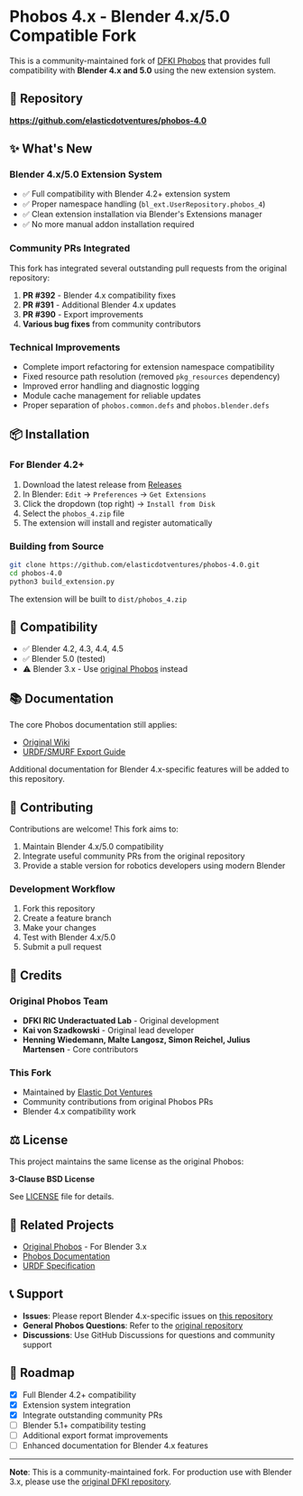# Phobos 4.x - Blender 4.x/5.0 Compatible Fork

This is a community-maintained fork of [DFKI Phobos](https://github.com/dfki-ric/phobos) that provides full compatibility with **Blender 4.x and 5.0** using the new extension system.

## 🚀 Repository
**https://github.com/elasticdotventures/phobos-4.0**

## ✨ What's New

### Blender 4.x/5.0 Extension System
- ✅ Full compatibility with Blender 4.2+ extension system
- ✅ Proper namespace handling (`bl_ext.UserRepository.phobos_4`)
- ✅ Clean extension installation via Blender's Extensions manager
- ✅ No more manual addon installation required

### Community PRs Integrated
This fork has integrated several outstanding pull requests from the original repository:

1. **PR #392** - Blender 4.x compatibility fixes
2. **PR #391** - Additional Blender 4.x updates
3. **PR #390** - Export improvements
4. **Various bug fixes** from community contributors

### Technical Improvements
- Complete import refactoring for extension namespace compatibility
- Fixed resource path resolution (removed `pkg_resources` dependency)
- Improved error handling and diagnostic logging
- Module cache management for reliable updates
- Proper separation of `phobos.common.defs` and `phobos.blender.defs`

## 📦 Installation

### For Blender 4.2+
1. Download the latest release from [Releases](https://github.com/elasticdotventures/phobos-4.0/releases)
2. In Blender: `Edit` → `Preferences` → `Get Extensions`
3. Click the dropdown (top right) → `Install from Disk`
4. Select the `phobos_4.zip` file
5. The extension will install and register automatically

### Building from Source
```bash
git clone https://github.com/elasticdotventures/phobos-4.0.git
cd phobos-4.0
python3 build_extension.py
```

The extension will be built to `dist/phobos_4.zip`

## 🔧 Compatibility

- ✅ Blender 4.2, 4.3, 4.4, 4.5
- ✅ Blender 5.0 (tested)
- ⚠️ Blender 3.x - Use [original Phobos](https://github.com/dfki-ric/phobos) instead

## 📚 Documentation

The core Phobos documentation still applies:
- [Original Wiki](https://github.com/dfki-ric/phobos/wiki)
- [URDF/SMURF Export Guide](https://github.com/dfki-ric/phobos/wiki/ExportURDF)

Additional documentation for Blender 4.x-specific features will be added to this repository.

## 🤝 Contributing

Contributions are welcome! This fork aims to:
1. Maintain Blender 4.x/5.0 compatibility
2. Integrate useful community PRs from the original repository
3. Provide a stable version for robotics developers using modern Blender

### Development Workflow
1. Fork this repository
2. Create a feature branch
3. Make your changes
4. Test with Blender 4.x/5.0
5. Submit a pull request

## 🙏 Credits

### Original Phobos Team
- **DFKI RIC Underactuated Lab** - Original development
- **Kai von Szadkowski** - Original lead developer
- **Henning Wiedemann, Malte Langosz, Simon Reichel, Julius Martensen** - Core contributors

### This Fork
- Maintained by [Elastic Dot Ventures](https://github.com/elasticdotventures)
- Community contributions from original Phobos PRs
- Blender 4.x compatibility work

## ⚖️ License

This project maintains the same license as the original Phobos:

**3-Clause BSD License**

See [LICENSE](LICENSE) file for details.

## 🔗 Related Projects

- [Original Phobos](https://github.com/dfki-ric/phobos) - For Blender 3.x
- [Phobos Documentation](https://github.com/dfki-ric/phobos/wiki)
- [URDF Specification](http://wiki.ros.org/urdf)

## 📞 Support

- **Issues**: Please report Blender 4.x-specific issues on [this repository](https://github.com/elasticdotventures/phobos-4.0/issues)
- **General Phobos Questions**: Refer to the [original repository](https://github.com/dfki-ric/phobos)
- **Discussions**: Use GitHub Discussions for questions and community support

## 🎯 Roadmap

- [x] Full Blender 4.2+ compatibility
- [x] Extension system integration
- [x] Integrate outstanding community PRs
- [ ] Blender 5.1+ compatibility testing
- [ ] Additional export format improvements
- [ ] Enhanced documentation for Blender 4.x features

---

**Note**: This is a community-maintained fork. For production use with Blender 3.x, please use the [original DFKI repository](https://github.com/dfki-ric/phobos).
